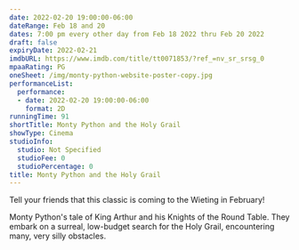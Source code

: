 ```yaml
---
date: 2022-02-20 19:00:00-06:00
dateRange: Feb 18 and 20
dates: 7:00 pm every other day from Feb 18 2022 thru Feb 20 2022
draft: false
expiryDate: 2022-02-21
imdbURL: https://www.imdb.com/title/tt0071853/?ref_=nv_sr_srsg_0
mpaaRating: PG
oneSheet: /img/monty-python-website-poster-copy.jpg
performanceList:
  performance:
  - date: 2022-02-20 19:00:00-06:00
    format: 2D
runningTime: 91
shortTitle: Monty Python and the Holy Grail
showType: Cinema
studioInfo:
  studio: Not Specified
  studioFee: 0
  studioPercentage: 0
title: Monty Python and the Holy Grail
---
```


Tell your friends that this classic is coming to the Wieting in February!

Monty Python's tale of King Arthur and his Knights of the Round Table. They embark on a surreal, low-budget search for the Holy Grail, encountering many, very silly obstacles.